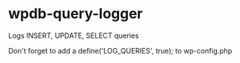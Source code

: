 wpdb-query-logger
=================

Logs INSERT, UPDATE, SELECT queries

Don't forget to add a define('LOG_QUERIES', true); to wp-config.php